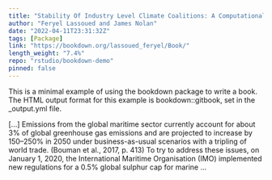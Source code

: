 ```yaml
---
title: "Stability Of Industry Level Climate Coalitions: A Computational Framework for Environmental Governance In Maritime Shipping"
author: "Feryel Lassoued and James Nolan"
date: "2022-04-11T23:31:32Z"
tags: [Package]
link: "https://bookdown.org/lassoued_feryel/Book/"
length_weight: "7.4%"
repo: "rstudio/bookdown-demo"
pinned: false
---
```


<p>This is a minimal example of using the bookdown package to write a book.
The HTML output format for this example is bookdown::gitbook,
set in the _output.yml file.</p> [...] Emissions from the global maritime sector currently account for about 3% of global greenhouse gas emissions and are projected to increase by 150–250% in 2050 under business-as-usual scenarios with a tripling of world trade. (Bouman et al., 2017, p. 413) To try to address these issues, on January 1, 2020, the International Maritime Organisation (IMO) implemented new regulations for a 0.5% global sulphur cap for marine ...
